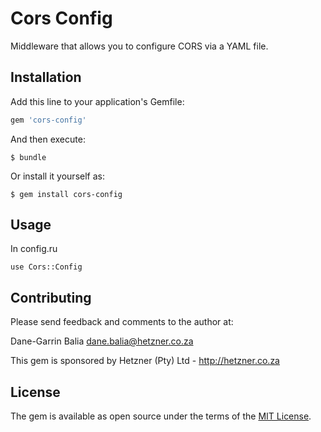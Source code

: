 # Cors Config

Middleware that allows you to configure CORS via a YAML file.

## Installation

Add this line to your application's Gemfile:

```ruby
gem 'cors-config'
```

And then execute:

    $ bundle

Or install it yourself as:

    $ gem install cors-config

## Usage

In config.ru

```
use Cors::Config
```

## Contributing

Please send feedback and comments to the author at:

Dane-Garrin Balia <dane.balia@hetzner.co.za>

This gem is sponsored by Hetzner (Pty) Ltd - http://hetzner.co.za

## License

The gem is available as open source under the terms of the [MIT License](http://opensource.org/licenses/MIT).